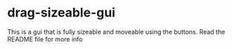 # drag-sizeable-gui
This is a gui that is fully sizeable and moveable using the buttons. Read the README file for more info
